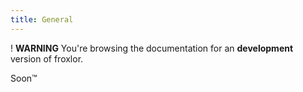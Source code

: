 ```yaml
---
title: General
---
```


! **WARNING** You're browsing the documentation for an **development** version of froxlor.

Soon™